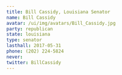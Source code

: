 ```yaml
---
title: Bill Cassidy, Louisiana Senator
name: Bill Cassidy
avatar: /ui/img/avatars/Bill_Cassidy.jpg
party: republican
state: louisiana
type: senator
lasthall: 2017-05-31
phone: (202) 224-5824
never: 
twitter: BillCassidy
---
```

